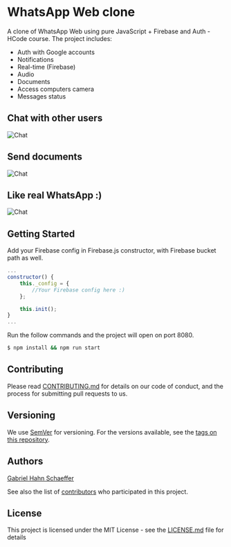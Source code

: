 # WhatsApp Web clone

A clone of WhatsApp Web using pure JavaScript + Firebase and Auth - HCode course.
The project includes:

- Auth with Google accounts
- Notifications
- Real-time (Firebase)
- Audio
- Documents
- Access computers camera
- Messages status

## Chat with other users

![Chat](examples/InitialChat.gif)

## Send documents
![Chat](examples/Document.gif)

## Like real WhatsApp :)
![Chat](examples/Emotion.gif)

## Getting Started

Add your Firebase config in Firebase.js constructor, with Firebase bucket path as well.

```jsx
...
constructor() {
    this._config = {
        //Your Firebase config here :)
    };

    this.init();
}
...
```
Run the follow commands and the project will open on port 8080.

```sh
$ npm install && npm run start
```

## Contributing

Please read [CONTRIBUTING.md](https://gist.github.com/PurpleBooth/b24679402957c63ec426) for details on our code of conduct, and the process for submitting pull requests to us.

## Versioning

We use [SemVer](http://semver.org/) for versioning. For the versions available, see the [tags on this repository](https://github.com/your/project/tags).

## Authors

[Gabriel Hahn Schaeffer](https://github.com/gabriel-hahn/)

See also the list of [contributors](https://github.com/gabriel-hahn/spotify-wrapper/contributors) who participated in this project.

## License

This project is licensed under the MIT License - see the [LICENSE.md](LICENSE.md) file for details
